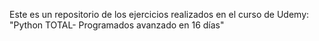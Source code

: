 Este es un repositorio de los ejercicios realizados en el curso de Udemy: "Python TOTAL- Programados avanzado en 16 días"
